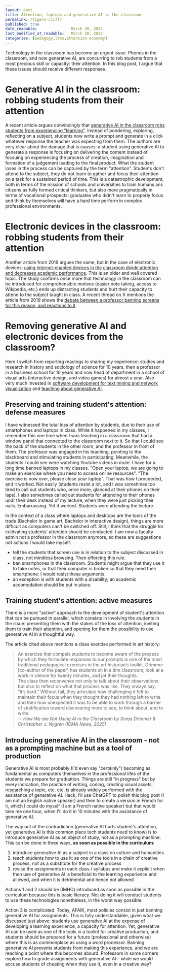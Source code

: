 ```yaml
---
layout: post
title: Attention, laptops and generative AI in the classroom
permalink: /tigers-cliff/
published: true
date_readable:               March 30, 2025
last_modified_at_readable:   March 30, 2025
categories: [pedagogy,llms,attention economy]
---
```

Technology in the classroom has become an urgent issue. Phones in the classroom, and now generative AI, are concurring to rob students from a most precious skill or capacity: their attention. In this blog post, I argue that these issues should receive different responses.

# Generative AI in the classroom: robbing students from their attention
A recent article argues convincingly that [generative AI in the classroom robs students from experiencing "learning"](https://static1.squarespace.com/static/55577d2fe4b02de6a6ea49cd/t/67dfeb8d9ff3a5472a6d719d/1742728078061/Drimmer_Nygren_Not_Using_AI.pdf). Instead of pondering, exploring, reflecting on a subject, students now write a prompt and generate in a click whatever response the teacher was expecting from them.
The authors are very clear about the damage that is causes: a student using generative AI to generate a response is focusing on delivering the content instead of focsuing on experiencing the process of creation, imagination and formation of a judgement leading to the final product. What the student loses in the process can be captured by the term "attention". Students don't attend to the subject, they do not learn to gather and focus their attention on a task for a sustained period of time. This is a catastrophic development, both in terms of the mission of schools and universities to train humans ans citizens as fully formed critical thinkers, but also more pragmatically in terms of vocational prospects: graduates who didn't learn to properly focus and think by themselves will have a hard time perform in complex professional environments.

# Electronic devices in the classroom: robbing students from their attention
Another article from 2019 argues the same, but in the case of electronic devices: [using Internet-enabled devices in the classroom divide attention and decreases academic performance](https://www.ualberta.ca/en/centre-for-teaching-and-learning/media-library/teaching-institute/2019/dividing-attention-in-the-classroom-reduces-exam-performance.pdf). This is an older and well covered topic. The study confirms once more that technology in the classroom can be introduced for comprehensible motives (easier note taking, access to Wikipedia, etc.) ends up distracting students and hurt their capacity to attend to the subject taught in class. A recent thread on X mentions the article from 2019 shows the [debate between a professor banning screens for this reason, and reactions to it](https://x.com/HKBradshaw/status/1880322152999841983).

# Removing generative AI and electronic devices from the classroom?
Here I switch from reporting readings to sharing my experience: studies and research in history and sociology of science for 10 years, then a professor in a business school for 10 years and now head of department in a school of visual arts (interactive design, and video games) for almost a year. Also very much invested in [software development for text mining and network visualization](https://nocodefunctions.com/) and [teaching about generative AI](https://ai-for-professionals.com/).

## Preserving and training student's attention: defense measures
I have witnessed the total loss of attention by students, due to their use of smartphones and laptops in class. While it happened in my classes, I remember this one time when I was teaching in a classroom that had a window panel that connected to the classroom next to it. So that I could see the back of the students in the other room, and the professor in front of them. The professor was engaged in his teaching, pointing to the blackboard and stimulating students in participating. Meanwhile, the students I could see were watching Youtube videos in mute.
I have for a long time banned laptops in my classes. "Open your laptop, we are going to make an exercise where you need to access online resources". "The exercise is now over, please close your laptop". That was how I proceeded, and it worked. Not easily (students resist a lot, and I was sometimes too tired to call out students who, once more, glanced at their phones on their laps). I also sometimes called out students for attending to their phones undr their desk instead of my lecture, when they were just picking their nails. Embarrassing. Yet it worked. Students were attending the lecture.

In the context of a class where laptops and desktops are the tools of the trade (Bachelor in game art, Bachelor in interactive design), things are more difficult as computers can't be switched off. Still, I think that the struggle for cultivating students' attention should be conducted. I am now a faculty admin not a professor in the classroom anymore, so these are suggestions not actions I would take myself:

- tell the students that screen use is in relation to the subject discussed in class, not mindless browsing. Then efforcing this rule.
- ban smartphones in the classroom. Students might argue that they use it to take notes, or that their computer is broken so that they need their smartphone: I would resist these arguments.
- an exception is with students with a disability; an academic accomodation should be put in place. 

## Training student's attention: active measures
There is a more "active" approach to the development of student's attention that can be pursued in parallel, which consists in involving the students in the issue: presenting them with the stakes of the loss of attention, inviting them to train their attention, and opening for them the possibility to use generative AI in a thoughtful way.

The article cited above mentions a class exercise performed in art history:

> An exercise that compels students to become aware of the process by which they formulate responses to our prompts is one of the most traditional pedagogical exercises in the art historian’s toolkit. Drimmer [co-author of the paper] has students sit in a dim classroom, look at a work in silence for twenty minutes, and jot their thoughts.  
The class then reconvenes not only to talk about their observations but also to reflect on what that process was like. They always say, “it’s hard.” Without fail, they articulate how challenging it felt to maintain their focus when they thought they had nothing left to write and then how unexpected it was to be able to work through a barrier of stultification toward discovering more to see, to think about, and to write.  
-- <cite>How We are Not Using AI in the Classroom by Sonja Drimmer & Christopher J. Nygren (ICMA News, 2025)</cite>

## Introducing generative AI in the classroom - not as a prompting machine but as a tool of production
Generative AI is most probably (I'd even say "certainly") becoming as fundamental as computers themselves in the professional lifes of the students we prepare for graduation. Things are still "in progress" but by every indication, the practice of writing, coding, creating visual assets, researching a topic, etc. etc. is already widely performed with the assistance of generative AI. Heck, I'll use ChatGPT to polish this blog post (I am not an English native speaker) and then to create a version in French for it, which I could do myself (I am a French native speaker) but that would take me one hour, when I'll do it in 10 minutes with the assistance of generative AI.

The way out of the contradiction (generative AI hurts student's attention, yet generative AI is this common place tech students need to know) is to introduce generative AI as an object of study, not as a prompting machine. This can be done in three ways, **as soon as possible in the curriculum**:

1. introduce generative AI as a subject in a class on culture and humanities 
2. teach students how to use it: as one of the tools in a chain of creative process, not as a substitute for the creative process
3. revise the assignments in each class / syllabus and make it explicit when then use of generative AI is beneficial to the learning experience and allowed, and when it is detrimental and hence not allowed

Actions 1 and 2 should be (IMHO) introduced as soon as possible in the curriculum because this is basic literacy. Not doing it will conduct students to use these technologies nonetheless, in the worst way possible.

Action 3 is complicated. Today, AFAIK, most policies consist in just banning generative AI for assignments. This is fully understandable, given what we discussed just above: students use generative AI at the expense of developing a learning experience, a capacity for attention. Yet, generative AI can be used as one of the tools in a toolkit for creative production, and students should be prepared for a future (professional and otherwise) where this is as commonplace as using a word processor. Banning generative AI prevents students from making this experience, and we are reaching a point where this becomes absurd. Professors in some corners explore how to grade assignments with generative AI - while we would accuse students of cheating when they use it, even in a creative way?








